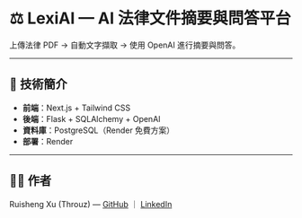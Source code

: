 # ⚖️ LexiAI — AI 法律文件摘要與問答平台

上傳法律 PDF → 自動文字擷取 → 使用 OpenAI 進行摘要與問答。

---

## 🔧 技術簡介

* **前端**：Next.js + Tailwind CSS
* **後端**：Flask + SQLAlchemy + OpenAI
* **資料庫**：PostgreSQL（Render 免費方案）
* **部署**：Render

---

## 👨‍💻 作者

Ruisheng Xu (Throuz) — [GitHub](https://github.com/throuz) ｜ [LinkedIn](https://www.linkedin.com/in/xuruisheng/)